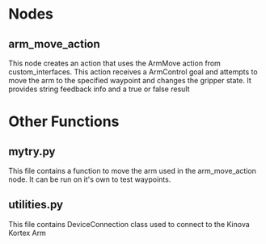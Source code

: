 # Nodes

## arm_move_action

This node creates an action that uses the ArmMove action from custom_interfaces. This action receives a ArmControl goal and attempts to move the arm to the specified waypoint and changes the gripper state. It provides string feedback info and a true or false result


# Other Functions

## mytry.py

This file contains a function to move the arm used in the arm_move_action node. It can be run on it's own to test waypoints. 

## utilities.py

This file contains DeviceConnection class used to connect to the Kinova Kortex Arm



